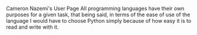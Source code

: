 Cameron Nazemi's User Page
All programming languages have their own purposes for a given task, that being said, in terms of the ease of use of the language I would have to choose Python simply because of how easy it is to read and write with it.